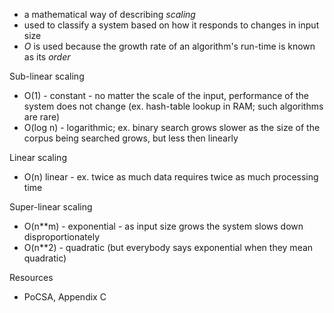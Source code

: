 * a mathematical way of describing *scaling*
* used to classify a system based on how it responds to changes in input size
* *O* is used because the growth rate of an algorithm's run-time is known as its
    *order*

Sub-linear scaling
* O(1) - constant - no matter the scale of the input, performance of the system
    does not change (ex. hash-table lookup in RAM; such algorithms are rare)
* O(log n) - logarithmic; ex. binary search grows slower as the size of the
    corpus being searched grows, but less then linearly

Linear scaling
* O(n) linear - ex. twice as much data requires twice as much processing time

Super-linear scaling
* O(n**m) - exponential - as input size grows the system slows down
    disproportionately
* O(n**2) - quadratic (but everybody says exponential when they mean quadratic)

Resources

* PoCSA, Appendix C
